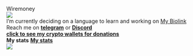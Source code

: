 Wiremoney
<br>
<a href="https://komarev.com/ghpvc"> <img align="center" src="https://komarev.com/ghpvc/?username=wiremoneyy"/></a>
<br>
I’m currently deciding on a language to learn and working on [My Biolink](https://github.com/wiremoneyy/biolinktest2-main)
<br>
Reach me on [**telegram**](https://t.me/ukwarden) or [**Discord**](https://discord.com/users/865911778235908168)
<br>
[**click to see my crypto wallets for donations**](https://einfachctf.live/wallets.txt)
<br>
**My stats**
[**My stats**](https://github-readme-stats.vercel.app/api?username=wiremoneyy&show_icons=true&theme=tokyonight)
<br>
![](https://hit.yhype.me/github/profile?user_id=140651577)
